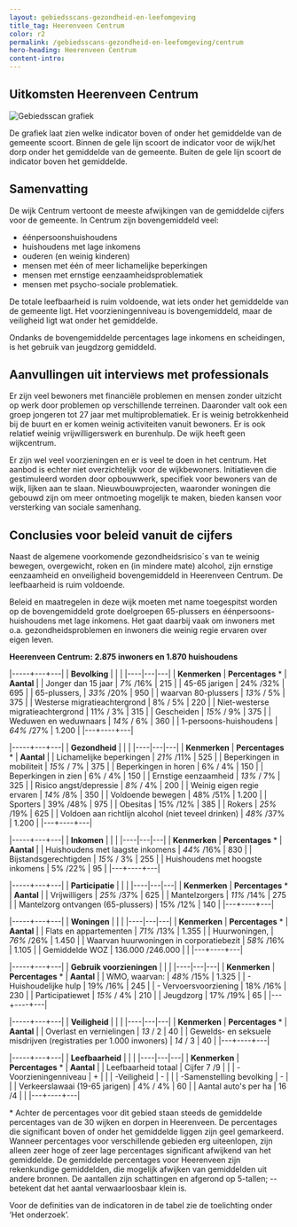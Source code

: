 ```yaml
---
layout: gebiedsscans-gezondheid-en-leefomgeving
title_tag: Heerenveen Centrum
color: r2
permalink: /gebiedsscans-gezondheid-en-leefomgeving/centrum
hero-heading: Heerenveen Centrum
content-intro:
---
```

## Uitkomsten Heerenveen Centrum

![Gebiedsscan grafiek](/uploads/Grafieken_Gebiedsscans_Wijken-02.png)

De grafiek laat zien welke indicator boven of onder het gemiddelde van de gemeente scoort. Binnen de gele lijn scoort de indicator voor de wijk/het dorp onder het gemiddelde van de gemeente. Buiten de gele lijn scoort de indicator boven het gemiddelde.

## Samenvatting

De wijk Centrum vertoont de meeste afwijkingen van de gemiddelde cijfers voor de gemeente. In Centrum zijn bovengemiddeld veel:

- éénpersoonshuishoudens
- huishoudens met lage inkomens
- ouderen (en weinig kinderen)
- mensen met één  of meer lichamelijke beperkingen
- mensen met ernstige eenzaamheidsproblematiek
- mensen met psycho-sociale problematiek.

De totale leefbaarheid is ruim voldoende, wat iets onder het gemiddelde van de gemeente ligt. Het voorzieningenniveau is bovengemiddeld, maar de veiligheid ligt wat onder het gemiddelde.

Ondanks de bovengemiddelde percentages lage inkomens en scheidingen, is het gebruik van jeugdzorg gemiddeld.

## Aanvullingen uit interviews met professionals

Er zijn veel bewoners met financiële problemen en mensen zonder uitzicht op werk door problemen op verschillende terreinen. Daaronder valt ook een groep jongeren tot 27 jaar met multiproblematiek. Er is weinig betrokkenheid bij de buurt en er komen weinig activiteiten vanuit bewoners. Er is ook relatief weinig vrijwilligerswerk en burenhulp. De wijk heeft geen wijkcentrum.

Er zijn wel veel voorzieningen en er is veel te doen in het centrum. Het aanbod is echter niet overzichtelijk voor de wijkbewoners. Initiatieven die gestimuleerd worden door opbouwwerk, specifiek voor bewoners van de wijk, lijken aan te slaan. Nieuwbouwprojecten, waaronder woningen die gebouwd zijn om meer ontmoeting mogelijk te maken, bieden kansen voor versterking van sociale samenhang.


## Conclusies voor beleid vanuit de cijfers

Naast de algemene voorkomende gezondheidsrisico´s van te weinig bewegen, overgewicht, roken en (in mindere mate) alcohol, zijn ernstige eenzaamheid en onveiligheid bovengemiddeld in Heerenveen Centrum. De leefbaarheid is ruim voldoende.

Beleid en maatregelen in deze wijk moeten met name toegespitst worden op de bovengemiddeld grote doelgroepen 65-plussers en éénpersoons-huishoudens met lage inkomens. Het gaat daarbij vaak om inwoners met o.a. gezondheidsproblemen en inwoners die weinig regie ervaren over eigen leven.

**Heerenveen Centrum: 2.875 inwoners en 1.870 huishoudens**

|-----+---+---|
|  **Bevolking**  |  |    |
|----|---|---|
| **Kenmerken**  | **Percentages** * | **Aantal** |
| Jonger dan 15 jaar                                  | _7%_ /16% | 215 |
| 45-65 jarigen                                       | 24% /32% | 695 |
| 65-plussers,                                        | _33%_ /20% | 950 |
| waarvan 80-plussers                                 | _13%_ / 5% | 375 |
| Westerse migratieachtergrond                        | 8% / 5% | 220 |
| Niet-westerse migratieachtergrond                   | 11% / 3% | 315 |
| Gescheiden                                          | _15%_ / 9% | 375 |
| Weduwen en weduwnaars                               | _14%_ / 6% | 360 |
| 1-persoons-huishoudens                              | _64%_ /27% | 1.200 |
|---+----+---|

|-----+---+---|
| **Gezondheid** |     |     |
|----|---|---|
| **Kenmerken** | **Percentages** * | **Aantal** |
| Lichamelijke beperkingen                            |  _21%_ /11%   |  525   |
| Beperkingen in mobiliteit                           |  _15%_ / 7%   |  375   |
| Beperkingen in horen                                |  6% / 4%   |  150   |
| Beperkingen in zien                                 |  6% / 4%   |  150   |
| Ernstige eenzaamheid                                |  _13%_ / 7%   |  325   |
| Risico angst/depressie                              |  _8%_ / 4%   |  200   |
| Weinig eigen regie ervaren                          |  _14%_ /8%   |  350   |
| Voldoende bewegen                                   |  48% /51%   |  1.200   |
| Sporters                                            |  39% /48%   |  975   |
| Obesitas                                            |  15% /12%   |  385   |
| Rokers                                              |  _25%_ /19%   |  625   |
| Voldoen aan richtlijn alcohol (niet teveel drinken) |  _48%_ /37%   |  1.200   |
|---+----+---|

|-----+---+---|
| **Inkomen** |     |     |
|----|---|---|
| **Kenmerken**    | **Percentages** * | **Aantal** |
| Huishoudens met laagste inkomens                    |  _44%_ /16%      |   830      |
| Bijstandsgerechtigden                               |  _15%_ / 3%      |   255      |
| Huishoudens met hoogste inkomens                    |  5% /22%      |   95      |
|---+----+---|

|-----+---+---|
| **Participatie** |     |     |
|----|---|---|
| **Kenmerken**  | **Percentages** * | **Aantal** |
| Vrijwilligers                                       |  _25%_ /37%     |   625      |
| Mantelzorgers                                       |  _11%_ /14%     |   275      |
| Mantelzorg ontvangen (65-plussers)                  |  15% /12%     |   140      |
|---+----+---|

|-----+---+---|
| **Woningen** |     |     |
|----|---|---|
| **Kenmerken** | **Percentages** * | **Aantal** |
| Flats en appartementen                              | _71%_ /13% |  1.355 |
| Huurwoningen,                                       | _76%_ /26% |  1.450 |
| Waarvan huurwoningen in corporatiebezit             | _58%_ /16% |  1.105 |
| Gemiddelde WOZ                                      | 136.000 /246.000 |      |
|---+----+---|

|-----+---+---|
| **Gebruik voorzieningen** |     |     |
|----|---|---|
| **Kenmerken** | **Percentages** * | **Aantal** |
| WMO, waarvan:                                       | _48%_ /15% | 1.325 |
| - Huishoudelijke hulp                               | 19% /16% | 245 |
| - Vervoersvoorziening                               | 18% /16% | 230 |
| Participatiewet                                     | _15%_ / 4% | 210 |
| Jeugdzorg                                           | 17% /19% | 65 |
|---+----+---|

|-----+---+---|
| **Veiligheid** |     |     |
|----|---|---|
| **Kenmerken** | **Percentages** * | **Aantal** |
| Overlast en vernielingen                                           | _13_ / 2 | 40 |
| Gewelds- en seksuele misdrijven (registraties per 1.000 inwoners)  | _14_ / 3 | 40 |
|---+----+---|

|-----+---+---|
| **Leefbaarheid** |     |     |
|----|---|---|
| **Kenmerken** | **Percentages** * | **Aantal** |
| Leefbaarheid totaal                                | Cijfer 7 /9 |                     |
| -Voorzieningenniveau                               | + |                     |
| -Veiligheid                                        | - |                       |
| -Samenstelling bevolking                           | - |                     |
| Verkeerslawaai (19-65 jarigen)                     | 4% / 4% |      60               |
| Aantal auto's per ha                               | 16 /4 |                     |
|---+----+---|

\* Achter de percentages voor dit gebied staan steeds de gemiddelde percentages van de 30 wijken en dorpen in Heerenveen. De percentages die significant boven of onder het gemiddelde liggen zijn geel gemarkeerd. Wanneer percentages voor verschillende gebieden erg uiteenlopen, zijn alleen zeer hoge of zeer lage percentages significant afwijkend van het gemiddelde. De gemiddelde percentages voor Heerenveen zijn rekenkundige gemiddelden, die mogelijk afwijken van gemiddelden uit andere bronnen. De aantallen zijn schattingen en afgerond op 5-tallen; -- betekent dat het aantal verwaarloosbaar klein is.

Voor de definities van de indicatoren in de tabel zie de toelichting onder  ‘Het onderzoek’.
